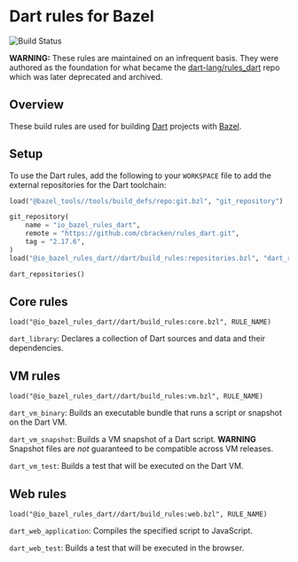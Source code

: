 Dart rules for Bazel
====================

![Build Status](https://github.com/cbracken/rules_dart/actions/workflows/build.yml/badge.svg)

**WARNING:** These rules are maintained on an infrequent basis. They were
authored as the foundation for what became the
[dart-lang/rules\_dart](https://github.com/dart-lang/rules_dart) repo which was
later deprecated and archived.

Overview
--------

These build rules are used for building [Dart](https://dartlang.org) projects
with [Bazel](https://bazel.build).

Setup
-----

To use the Dart rules, add the following to your `WORKSPACE` file to add the
external repositories for the Dart toolchain:

```python
load("@bazel_tools//tools/build_defs/repo:git.bzl", "git_repository")

git_repository(
    name = "io_bazel_rules_dart",
    remote = "https://github.com/cbracken/rules_dart.git",
    tag = "2.17.6",
)
load("@io_bazel_rules_dart//dart/build_rules:repositories.bzl", "dart_repositories")

dart_repositories()
```

Core rules
----------

```
load("@io_bazel_rules_dart//dart/build_rules:core.bzl", RULE_NAME)
```

`dart_library`: Declares a collection of Dart sources and data and their
dependencies.


VM rules
--------

```
load("@io_bazel_rules_dart//dart/build_rules:vm.bzl", RULE_NAME)
```

`dart_vm_binary`: Builds an executable bundle that runs a script or snapshot on
the Dart VM.

`dart_vm_snapshot`: Builds a VM snapshot of a Dart script. **WARNING** Snapshot
files are *not* guaranteed to be compatible across VM releases.

`dart_vm_test`: Builds a test that will be executed on the Dart VM.


Web rules
---------

```
load("@io_bazel_rules_dart//dart/build_rules:web.bzl", RULE_NAME)
```

`dart_web_application`: Compiles the specified script to JavaScript.

`dart_web_test`: Builds a test that will be executed in the browser.
